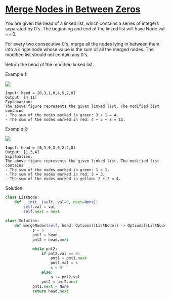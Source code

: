 # [Merge Nodes in Between Zeros](https://leetcode.com/problems/merge-nodes-in-between-zeros/)

You are given the head of a linked list, which contains a series of integers separated by 0's. The beginning and end of 
the linked list will have Node.val == 0.

For every two consecutive 0's, merge all the nodes lying in between them into a single node whose value is the sum of 
all the merged nodes. The modified list should not contain any 0's.

Return the head of the modified linked list.

Example 1:

![](https://assets.leetcode.com/uploads/2022/02/02/ex1-1.png)

```
Input: head = [0,3,1,0,4,5,2,0]
Output: [4,11]
Explanation: 
The above figure represents the given linked list. The modified list contains
- The sum of the nodes marked in green: 3 + 1 = 4.
- The sum of the nodes marked in red: 4 + 5 + 2 = 11.
```
Example 2:

![](https://assets.leetcode.com/uploads/2022/02/02/ex2-1.png)

```
Input: head = [0,1,0,3,0,2,2,0]
Output: [1,3,4]
Explanation: 
The above figure represents the given linked list. The modified list contains
- The sum of the nodes marked in green: 1 = 1.
- The sum of the nodes marked in red: 3 = 3.
- The sum of the nodes marked in yellow: 2 + 2 = 4.
```
Solution
```python
class ListNode:
    def __init__(self, val=0, next=None):
        self.val = val
        self.next = next
        
class Solution:
    def mergeNodes(self, head: Optional[ListNode]) -> Optional[ListNode]:
            s = 0
            pnt1 = head
            pnt2 = head.next

            while pnt2:
                if pnt2.val == 0:
                    pnt1 = pnt1.next
                    pnt1.val = s
                    s = 0
                else:
                    s += pnt2.val
                pnt2 = pnt2.next
            pnt1.next = None
            return head.next
```
